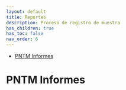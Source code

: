 ```yaml
---
layout: default
title: Reportes
description: Proceso de registro de muestra
has_children: true
has_toc: false
nav_order: 6
---
```

- [PNTM Informes](#pntm-informes)

# PNTM Informes
